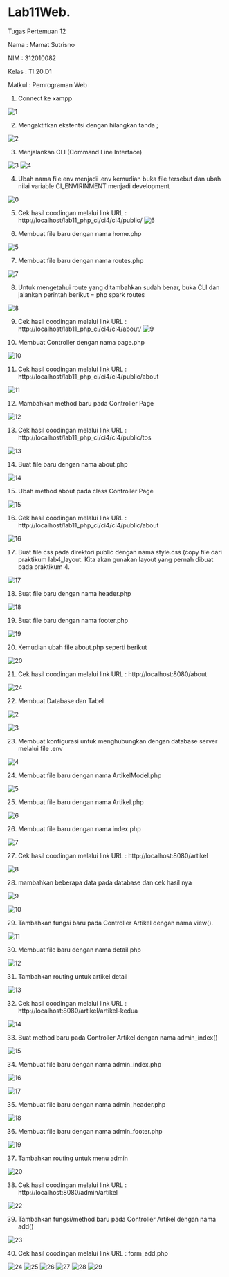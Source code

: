 # Lab11Web.
Tugas Pertemuan 12 

Nama : Mamat Sutrisno 

NIM : 312010082 

Kelas : TI.20.D1 

Matkul : Pemrograman Web

1. Connect ke xampp

![1](https://user-images.githubusercontent.com/101656195/172683459-a3fa7b89-a537-46bb-b58a-6aeb5b65518a.png)

2. Mengaktifkan ekstentsi dengan hilangkan tanda ;

![2](https://user-images.githubusercontent.com/101656195/172683465-8f53c570-45e9-497c-90d8-7f2f284cd4d9.png)

3. Menjalankan CLI (Command Line Interface)

![3](https://user-images.githubusercontent.com/101656195/172683469-5f991917-79da-4178-b782-e0282a807458.png)
![4](https://user-images.githubusercontent.com/101656195/172683476-23927d65-4820-4369-85c7-0421cda326a7.png)

4. Ubah nama file env menjadi .env kemudian buka file tersebut dan ubah nilai variable
CI_ENVIRINMENT menjadi development

![0](https://user-images.githubusercontent.com/101656195/172683450-de03317e-7030-4ed3-8077-76c2d1eed155.png)

5. Cek hasil coodingan melalui link URL : http://localhost/lab11_php_ci/ci4/ci4/public/
![6](https://user-images.githubusercontent.com/101656195/172683482-3689adf6-e54c-40c5-956e-f5a1b02ee33f.png)

6. Membuat file baru dengan nama home.php

![5](https://user-images.githubusercontent.com/101656195/172683478-3be4ddbc-7aa6-4953-b755-f294ca1600bc.png)

7. Membuat file baru dengan nama routes.php

![7](https://user-images.githubusercontent.com/101656195/172683484-11020cad-e3a9-4199-8a06-bda17a536d23.png)

8. Untuk mengetahui route yang ditambahkan sudah benar, buka CLI dan jalankan
perintah berikut = php spark routes

![8](https://user-images.githubusercontent.com/101656195/172684606-776a6ddb-a89f-471b-bc8e-13dfaba61a2d.png)

9. Cek hasil coodingan melalui link URL : http://localhost/lab11_php_ci/ci4/ci4/about/
![9](https://user-images.githubusercontent.com/101656195/172684619-524b98b1-6654-4e42-8f0c-8bfc2a761a96.png)

10. Membuat Controller dengan nama page.php

![10](https://user-images.githubusercontent.com/101656195/172685645-5afdcf21-8dcd-4846-a84d-b56d2a98729d.png)

11. Cek hasil coodingan melalui link URL : http://localhost/lab11_php_ci/ci4/ci4/public/about

![11](https://user-images.githubusercontent.com/101656195/172685657-4927c411-42e2-4eb5-808b-0b35b0277c99.png)

12. Mambahkan method baru pada Controller Page

![12](https://user-images.githubusercontent.com/101656195/172685661-ca248993-e544-49dd-8491-154140e3e810.png)

13. Cek hasil coodingan melalui link URL : http://localhost/lab11_php_ci/ci4/ci4/public/tos

![13](https://user-images.githubusercontent.com/101656195/172685667-2cb73ca6-cba7-4686-a4f4-4d23b063e50a.png)

14. Buat file baru dengan nama about.php

![14](https://user-images.githubusercontent.com/101656195/172685668-e1c2f35d-4892-4fcd-b67d-b956d67cfc98.png)

15. Ubah method about pada class Controller Page

![15](https://user-images.githubusercontent.com/101656195/172685672-3f150e55-fcd7-4a92-a029-7833e2810d3e.png)

16. Cek hasil coodingan melalui link URL : http://localhost/lab11_php_ci/ci4/ci4/public/about

![16](https://user-images.githubusercontent.com/101656195/172685677-e73a95d5-db3e-420d-a28b-6c25e0cd8015.png)

17. Buat file css pada direktori public dengan nama style.css (copy file dari praktikum
lab4_layout. Kita akan gunakan layout yang pernah dibuat pada praktikum 4.

![17](https://user-images.githubusercontent.com/101656195/172685682-25b4fb8f-d40c-4b84-b021-b31b0c6ee478.png)

18.  Buat file baru dengan nama header.php

![18](https://user-images.githubusercontent.com/101656195/172685685-c7b4943a-ac02-418a-a3ce-3f446494f1ab.png)

19.  Buat file baru dengan nama footer.php

![19](https://user-images.githubusercontent.com/101656195/172685689-f474d27b-8cdc-4aaa-baaf-935abc1c09a6.png)

20. Kemudian ubah file about.php seperti berikut

![20](https://user-images.githubusercontent.com/101656195/172685693-6b5246c2-25f6-4fa2-b41c-fe2e18540e19.png)

21. Cek hasil coodingan melalui link URL : http://localhost:8080/about

![24](https://user-images.githubusercontent.com/101656195/174023468-2351f698-02eb-4a41-9c8b-dba5878ebdec.png)

22. Membuat Database dan Tabel

![2](https://user-images.githubusercontent.com/101656195/174024197-f0bae422-ddfd-4237-bf33-66e6431e23c3.png)

![3](https://user-images.githubusercontent.com/101656195/174024205-cb288cd2-96aa-4029-a79a-d597834f890a.png)

23. Membuat konfigurasi untuk menghubungkan dengan database server melalui file .env

![4](https://user-images.githubusercontent.com/101656195/174024391-8648a9ee-bd44-4ce5-9af7-a14eb7fba3cb.png)

24. Membuat file baru dengan nama ArtikelModel.php

![5](https://user-images.githubusercontent.com/101656195/174024711-083fe8cb-b345-43a2-a0d7-a54e6709f5f6.png)

25. Membuat file baru dengan nama Artikel.php

![6](https://user-images.githubusercontent.com/101656195/174024721-c8626e08-0880-43d7-b21b-74589e63c1d9.png)

26. Membuat file baru dengan nama index.php

![7](https://user-images.githubusercontent.com/101656195/174024723-ec49b98f-8e19-4607-a1b0-e519ddd9de1d.png)

27. Cek hasil coodingan melalui link URL : http://localhost:8080/artikel

![8](https://user-images.githubusercontent.com/101656195/174024726-25a04373-57db-4c21-979b-15821f9db1d2.png)

28. mambahkan beberapa data pada database dan cek hasil nya

![9](https://user-images.githubusercontent.com/101656195/174030107-b2e15829-3aa7-45f5-b4c8-a299e56c998e.png)

![10](https://user-images.githubusercontent.com/101656195/174024731-feb2b55b-f085-4f4b-8291-5706c04376d6.png)

29. Tambahkan fungsi baru pada Controller Artikel dengan nama view().

![11](https://user-images.githubusercontent.com/101656195/174030635-bfb84775-1e10-4de6-b2f3-aacb335d342d.png)

30. Membuat file baru dengan nama detail.php

![12](https://user-images.githubusercontent.com/101656195/174030649-dd0bd956-bc36-4fda-a40e-e7b2051822aa.png)

31. Tambahkan routing untuk artikel detail

![13](https://user-images.githubusercontent.com/101656195/174030655-663cf656-2cb5-49f5-a79f-65c30eebd300.png)

32. Cek hasil coodingan melalui link URL : http://localhost:8080/artikel/artikel-kedua

![14](https://user-images.githubusercontent.com/101656195/174030658-281c2bab-57ac-4b45-ab7b-aa8d38e16fa8.png)

33. Buat method baru pada Controller Artikel dengan nama admin_index()

![15](https://user-images.githubusercontent.com/101656195/174030662-701fc919-957d-4e08-afac-70d9bbd39b9f.png)

34. Membuat file baru dengan nama admin_index.php

![16](https://user-images.githubusercontent.com/101656195/174031695-ee804c85-091b-481a-be81-1545b2780217.png)

![17](https://user-images.githubusercontent.com/101656195/174031709-9c8e803f-bbc7-4dcc-92f0-76fb176bf75f.png)

35. Membuat file baru dengan nama admin_header.php

![18](https://user-images.githubusercontent.com/101656195/174031716-a77ecca4-17dd-45e5-aa31-cb350a3307bd.png)

36. Membuat file baru dengan nama admin_footer.php

![19](https://user-images.githubusercontent.com/101656195/174031718-ab0df6ba-433b-4570-9d1a-4bf26d49198f.png)

37. Tambahkan routing untuk menu admin

![20](https://user-images.githubusercontent.com/101656195/174031721-0371f4b9-d134-429d-99af-16cf967a8213.png)

38. Cek hasil coodingan melalui link URL : http://localhost:8080/admin/artikel

![22](https://user-images.githubusercontent.com/101656195/174033100-9eb2c1b6-437e-4ecc-bee4-ce8185b444b0.png)

39. Tambahkan fungsi/method baru pada Controller Artikel dengan nama add()

![23](https://user-images.githubusercontent.com/101656195/174033701-0387030f-ff45-4cfb-8af3-d3a834be4198.png)

40. Cek hasil coodingan melalui link URL : form_add.php

![24](https://user-images.githubusercontent.com/101656195/174033707-7bc96bdd-b3a8-496a-9750-cedbdce5e0b3.png)
![25](https://user-images.githubusercontent.com/101656195/174033711-0eb4d217-684c-4384-9784-d6c9684b9e74.png)
![26](https://user-images.githubusercontent.com/101656195/174033716-2cc60f80-fe61-4a6c-b2bf-b06605be6cfc.png)
![27](https://user-images.githubusercontent.com/101656195/174033722-c5fd3c0c-a784-482c-bb06-bd0206a51d8c.png)
![28](https://user-images.githubusercontent.com/101656195/174033730-3310df6a-a22f-4a7c-a52c-65843052341b.png)
![29](https://user-images.githubusercontent.com/101656195/174033735-ed38611d-6380-4059-9356-82de2de66e22.png)

